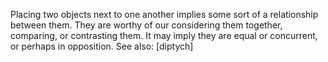 Placing two objects next to one another implies some sort of a relationship between them. They are worthy of our considering them together, comparing, or contrasting them. It may imply they are equal or concurrent, or perhaps in opposition.
See also: [diptych]